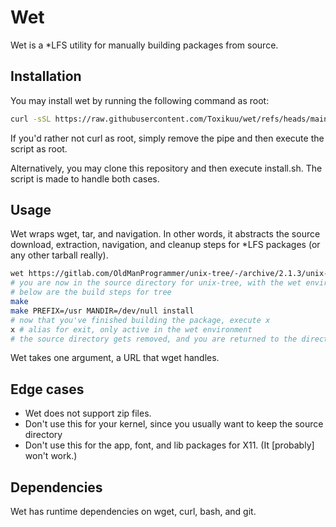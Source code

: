 # Wet
Wet is a *LFS utility for manually building packages from source.

## Installation
You may install wet by running the following command as root:
```bash
curl -sSL https://raw.githubusercontent.com/Toxikuu/wet/refs/heads/main/install.sh | bash
```
If you'd rather not curl as root, simply remove the pipe and then execute the script as root.

Alternatively, you may clone this repository and then execute install.sh. The script is made to handle both cases.

## Usage
Wet wraps wget, tar, and navigation. In other words, it abstracts the source download, extraction, navigation, and cleanup steps for *LFS packages (or any other tarball really).
```bash
wet https://gitlab.com/OldManProgrammer/unix-tree/-/archive/2.1.3/unix-tree-2.1.3.tar.bz2 # or any other tarball url
# you are now in the source directory for unix-tree, with the wet environment sourced
# below are the build steps for tree
make
make PREFIX=/usr MANDIR=/dev/null install
# now that you've finished building the package, execute x
x # alias for exit, only active in the wet environment
# the source directory gets removed, and you are returned to the directory from which you ran wet
```

Wet takes one argument, a URL that wget handles.

## Edge cases
- Wet does not support zip files.
- Don't use this for your kernel, since you usually want to keep the source directory
- Don't use this for the app, font, and lib packages for X11. (It \[probably\] won't work.)

## Dependencies
Wet has runtime dependencies on wget, curl, bash, and git.
